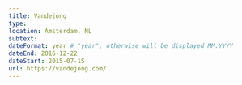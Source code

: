 ```yaml
---
title: Vandejong
type:
location: Amsterdam, NL
subtext:
dateFormat: year # "year", otherwise will be displayed MM.YYYY
dateEnd: 2016-12-22
dateStart: 2015-07-15
url: https://vandejong.com/
---
```

